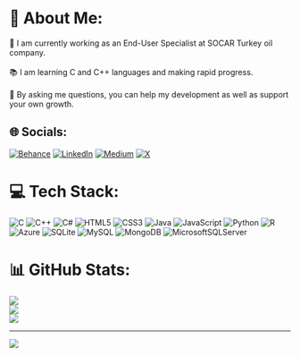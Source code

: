 # 💫 About Me:
🔧 I am currently working as an End-User Specialist at SOCAR Turkey oil company.<br><br>
📚 I am learning C and C++ languages and making rapid progress.<br><br>
🤔 By asking me questions, you can help my development as well as support your own growth.


## 🌐 Socials:
[![Behance](https://img.shields.io/badge/Behance-1769ff?logo=behance&logoColor=white)](https://behance.net/celalanak) 
[![LinkedIn](https://img.shields.io/badge/LinkedIn-%230077B5.svg?logo=linkedin&logoColor=white)](https://linkedin.com/in/celalanak) 
[![Medium](https://img.shields.io/badge/Medium-12100E?logo=medium&logoColor=white)](https://medium.com/@celalanak) 
[![X](https://img.shields.io/badge/X-black.svg?logo=X&logoColor=white)](https://x.com/celalanak) 

# 💻 Tech Stack:
![C](https://img.shields.io/badge/c-%2300599C.svg?style=for-the-badge&logo=c&logoColor=white) ![C++](https://img.shields.io/badge/c++-%2300599C.svg?style=for-the-badge&logo=c%2B%2B&logoColor=white) ![C#](https://img.shields.io/badge/c%23-%23239120.svg?style=for-the-badge&logo=csharp&logoColor=white) ![HTML5](https://img.shields.io/badge/html5-%23E34F26.svg?style=for-the-badge&logo=html5&logoColor=white) ![CSS3](https://img.shields.io/badge/css3-%231572B6.svg?style=for-the-badge&logo=css3&logoColor=white) ![Java](https://img.shields.io/badge/java-%23ED8B00.svg?style=for-the-badge&logo=openjdk&logoColor=white) ![JavaScript](https://img.shields.io/badge/javascript-%23323330.svg?style=for-the-badge&logo=javascript&logoColor=%23F7DF1E) ![Python](https://img.shields.io/badge/python-3670A0?style=for-the-badge&logo=python&logoColor=ffdd54) ![R](https://img.shields.io/badge/r-%23276DC3.svg?style=for-the-badge&logo=r&logoColor=white) ![Azure](https://img.shields.io/badge/azure-%230072C6.svg?style=for-the-badge&logo=microsoftazure&logoColor=white) ![SQLite](https://img.shields.io/badge/sqlite-%2307405e.svg?style=for-the-badge&logo=sqlite&logoColor=white) ![MySQL](https://img.shields.io/badge/mysql-4479A1.svg?style=for-the-badge&logo=mysql&logoColor=white) ![MongoDB](https://img.shields.io/badge/MongoDB-%234ea94b.svg?style=for-the-badge&logo=mongodb&logoColor=white) ![MicrosoftSQLServer](https://img.shields.io/badge/Microsoft%20SQL%20Server-CC2927?style=for-the-badge&logo=microsoft%20sql%20server&logoColor=white)

# 📊 GitHub Stats:
![](https://github-readme-stats.vercel.app/api?username=celalanak&theme=dark&hide_border=false&include_all_commits=true&count_private=false)<br/>
![](https://github-readme-streak-stats.herokuapp.com/?user=celalanak&theme=dark&hide_border=false)<br/>
![](https://github-readme-stats.vercel.app/api/top-langs/?username=celalanak&theme=dark&hide_border=false&include_all_commits=true&count_private=false&layout=compact)

---
[![](https://visitcount.itsvg.in/api?id=celalanak&icon=0&color=0)](https://visitcount.itsvg.in)
